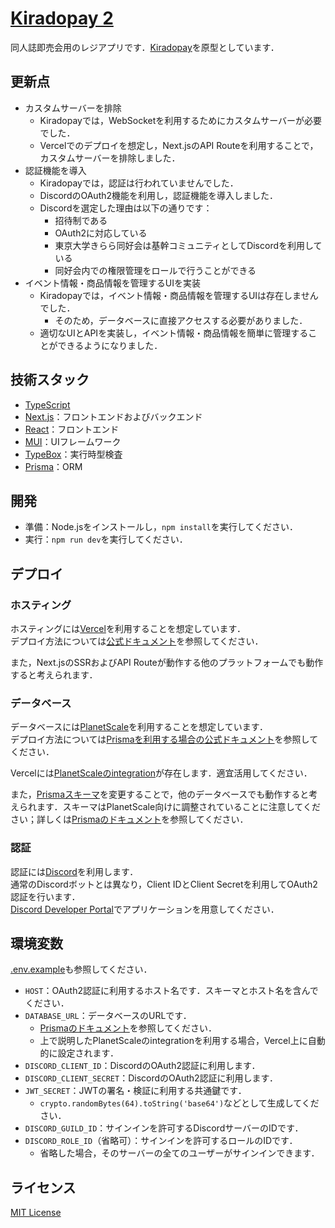 # [Kiradopay 2](https://kiradopay2.vercel.app/)

同人誌即売会用のレジアプリです．[Kiradopay](https://github.com/takemar/kiradopay)を原型としています．  

## 更新点

- カスタムサーバーを排除
  - Kiradopayでは，WebSocketを利用するためにカスタムサーバーが必要でした．
  - Vercelでのデプロイを想定し，Next.jsのAPI Routeを利用することで，カスタムサーバーを排除しました．
- 認証機能を導入
  - Kiradopayでは，認証は行われていませんでした．
  - DiscordのOAuth2機能を利用し，認証機能を導入しました．
  - Discordを選定した理由は以下の通りです：
    - 招待制である
    - OAuth2に対応している
    - 東京大学きらら同好会は基幹コミュニティとしてDiscordを利用している
    - 同好会内での権限管理をロールで行うことができる
- イベント情報・商品情報を管理するUIを実装
  - Kiradopayでは，イベント情報・商品情報を管理するUIは存在しませんでした．
    - そのため，データベースに直接アクセスする必要がありました．
  - 適切なUIとAPIを実装し，イベント情報・商品情報を簡単に管理することができるようになりました．

## 技術スタック

- [TypeScript](https://www.typescriptlang.org/)
- [Next.js](https://nextjs.org/)：フロントエンドおよびバックエンド
- [React](https://reactjs.org/)：フロントエンド
- [MUI](https://mui.com/)：UIフレームワーク
- [TypeBox](https://github.com/sinclairzx81/typebox)：実行時型検査
- [Prisma](https://www.prisma.io/)：ORM

## 開発

- 準備：Node.jsをインストールし，`npm install`を実行してください．
- 実行：`npm run dev`を実行してください．

## デプロイ

### ホスティング
ホスティングには[Vercel](https://vercel.com/)を利用することを想定しています．  
デプロイ方法については[公式ドキュメント](https://vercel.com/docs/concepts/deployments/overview)を参照してください．

また，Next.jsのSSRおよびAPI Routeが動作する他のプラットフォームでも動作すると考えられます．

### データベース
データベースには[PlanetScale](https://planetscale.com/)を利用することを想定しています．  
デプロイ方法については[Prismaを利用する場合の公式ドキュメント](https://planetscale.com/docs/tutorials/prisma-quickstart)を参照してください．

Vercelには[PlanetScaleのintegration](https://vercel.com/integrations/planetscale)が存在します．適宜活用してください．

また，[Prismaスキーマ](prisma/schema.prisma)を変更することで，他のデータベースでも動作すると考えられます．スキーマはPlanetScale向けに調整されていることに注意してください；詳しくは[Prismaのドキュメント](https://www.prisma.io/docs/guides/database/using-prisma-with-planetscale)を参照してください．

### 認証

認証には[Discord](https://discord.com/)を利用します．  
通常のDiscordボットとは異なり，Client IDとClient Secretを利用してOAuth2認証を行います．  
[Discord Developer Portal](https://discord.com/developers/applications)でアプリケーションを用意してください．

## 環境変数

[.env.example](.env.example)も参照してください．
- `HOST`：OAuth2認証に利用するホスト名です．スキーマとホスト名を含んでください．
- `DATABASE_URL`：データベースのURLです．
  - [Prismaのドキュメント](https://www.prisma.io/docs/reference/database-reference/connection-urls)を参照してください．
  - 上で説明したPlanetScaleのintegrationを利用する場合，Vercel上に自動的に設定されます．
- `DISCORD_CLIENT_ID`：DiscordのOAuth2認証に利用します．
- `DISCORD_CLIENT_SECRET`：DiscordのOAuth2認証に利用します．
- `JWT_SECRET`：JWTの署名・検証に利用する共通鍵です．
  - `crypto.randomBytes(64).toString('base64')`などとして生成してください．
- `DISCORD_GUILD_ID`：サインインを許可するDiscordサーバーのIDです．
- `DISCORD_ROLE_ID`（省略可）：サインインを許可するロールのIDです．
  - 省略した場合，そのサーバーの全てのユーザーがサインインできます．

## ライセンス

[MIT License](LICENSE)
